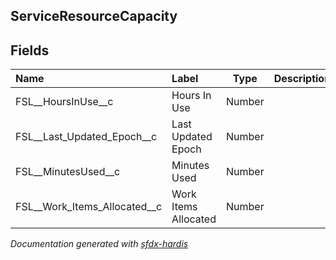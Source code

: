 ## ServiceResourceCapacity

<!-- Object description -->

## Fields

| Name      | Label | Type | Description |
| :-------- | :---- | :--: | :---------- | 
| FSL__HoursInUse__c | Hours In Use | Number | <!-- --> |
| FSL__Last_Updated_Epoch__c | Last Updated Epoch | Number | <!-- --> |
| FSL__MinutesUsed__c | Minutes Used | Number | <!-- --> |
| FSL__Work_Items_Allocated__c | Work Items Allocated | Number | <!-- --> |








_Documentation generated with [sfdx-hardis](https://sfdx-hardis.cloudity.com)_
